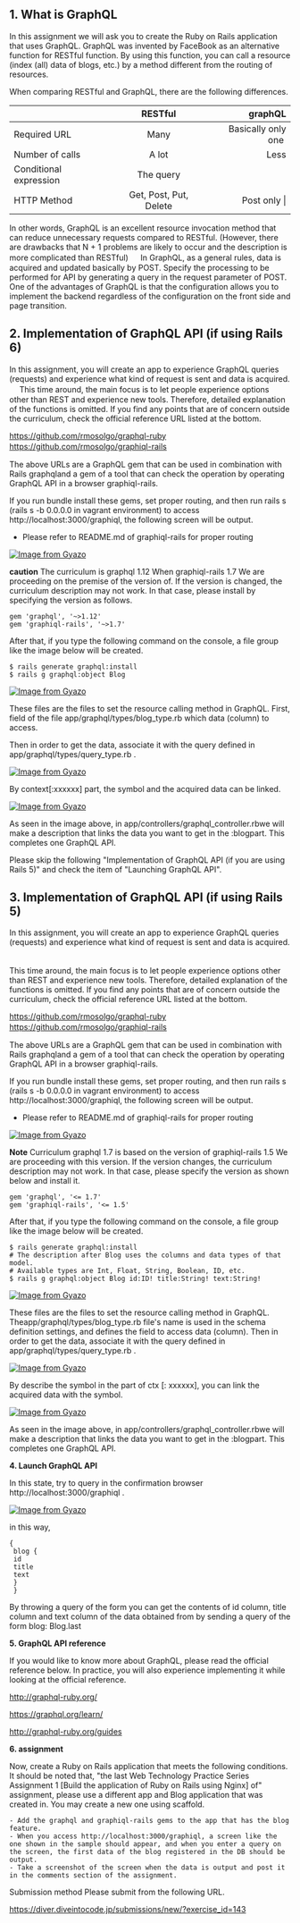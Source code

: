 ## 1. What is GraphQL

In this assignment we will ask you to create the Ruby on Rails application that uses GraphQL.
GraphQL was invented by FaceBook as an alternative function for RESTful  function. 
By using this function, you can call a resource (index (all) data of blogs, etc.) by a method different from the routing of resources.

When comparing RESTful and GraphQL, there are the following differences.

|        | RESTful    |graphQL    |
| :------------- | :----------: | -----------: |
| Required URL | Many   | Basically only one​ ​    |
| Number of calls   | A lot | Less | 
| Conditional expression  | The query|
| HTTP Method  | Get, Post, Put, Delete  | Post only   \| 



In other words, GraphQL is an excellent resource invocation method that can reduce unnecessary requests compared to RESTful.
(However, there are drawbacks that N + 1 problems are likely to occur and the description is more complicated than RESTful)
　
In GraphQL, as a general rules, data is acquired and updated basically by POST. 
Specify the processing to be performed for API by generating a query in the request parameter of POST.
One of the advantages of GraphQL is that the configuration allows you to implement the backend regardless of the configuration on the front side and page transition.


## 2. Implementation of GraphQL API (if using Rails 6)

In this assignment, you will create an app to experience GraphQL queries (requests) and experience what kind of request is sent and data is acquired.
　
This time around, the main focus is to let people experience options other than REST and experience new tools. Therefore, detailed explanation of the functions is omitted. If you find any points that are of concern outside the curriculum, check the official reference URL listed at the bottom.


https://github.com/rmosolgo/graphql-ruby
https://github.com/rmosolgo/graphiql-rails
　


The above URLs are a GraphQL gem that can be used in combination with Rails graphqland a gem of a tool that can check the operation by operating GraphQL API in a browser graphiql-rails.​

If you run bundle install these gems, set proper routing, and then run rails s (rails s -b 0.0.0.0 in vagrant environment) to access http://localhost:3000/graphiql, the following screen will be output.
* Please refer to README.md of graphiql-rails for proper routing

[![Image from Gyazo](https://t.gyazo.com/teams/diveintocode/2438bd7c24cabc698aa090c0e76b8715.png)](https://diveintocode.gyazo.com/2438bd7c24cabc698aa090c0e76b8715)


**caution**
The curriculum is graphql 1.12 When graphiql-rails 1.7 We are proceeding on the premise of the version of. If the version is changed, the curriculum description may not work. In that case, please install by specifying the version as follows.
```
gem 'graphql', '~>1.12'
gem 'graphiql-rails', '~>1.7'
```

After that, if you type the following command on the console, a file group like the image below will be created.

```
$ rails generate graphql:install
$ rails g graphql:object Blog
```

[![Image from Gyazo](https://t.gyazo.com/teams/diveintocode/526dc3f172946156a5bf9f3f7cb.png)](https://diveintocode.gyazo.com/526dc3f172946156a5bf9f3f7cb)

These files are the files to set the resource calling method in GraphQL.
First, field of the file app/graphql/types/blog_type.rb which data (column) to access.

Then in order to get the data, associate it with the query defined in app/graphql/types/query_type.rb .

[![Image from Gyazo](https://t.gyazo.com/teams/diveintocode/069fc8682eec1c75db1cd9d38608b608.png)](https://diveintocode.gyazo.com/069fc8682eec1c75db1cd9d38608b608)

By context[:xxxxxx] part, the symbol and the acquired data can be linked.

[![Image from Gyazo](https://t.gyazo.com/teams/diveintocode/542fac01ccfe96bdcc992386d3e7babe.png)](https://diveintocode.gyazo.com/542fac01ccfe96bdcc992386d3e7babe)

As seen in the image above, in app/controllers/graphql_controller.rbwe will make a description that links the data you want to get in the :blogpart​.
This completes one GraphQL API.

Please skip the following "Implementation of GraphQL API (if you are using Rails 5)" and check the item of "Launching GraphQL API".

## 3. Implementation of GraphQL API (if using Rails 5)

In this assignment, you will create an app to experience GraphQL queries (requests) and experience what kind of request is sent and data is acquired.
　


This time around, the main focus is to let people experience options other than REST and experience new tools. Therefore, detailed explanation of the functions is omitted. If you find any points that are of concern outside the curriculum, check the official reference URL listed at the bottom.


https://github.com/rmosolgo/graphql-ruby
https://github.com/rmosolgo/graphiql-rails
　


The above URLs are a GraphQL gem that can be used in combination with Rails graphqland a gem of a tool that can check the operation by operating GraphQL API in a browser graphiql-rails.​


If you run bundle install these gems, set proper routing, and then run rails s (rails s -b 0.0.0.0 in vagrant environment) to access http://localhost:3000/graphiql, the following screen will be output.
* Please refer to README.md of graphiql-rails for proper routing

[![Image from Gyazo](https://t.gyazo.com/teams/diveintocode/2438bd7c24cabc698aa090c0e76b8715.png)](https://diveintocode.gyazo.com/2438bd7c24cabc698aa090c0e76b8715)


**Note**
Curriculum graphql 1.7 is based on the version of graphiql-rails 1.5 We are proceeding with this version. If the version changes, the curriculum description may not work. In that case, please specify the version as shown below and install it.

```
gem 'graphql', '<= 1.7'
gem 'graphiql-rails', '<= 1.5'
```

After that, if you type the following command on the console, a file group like the image below will be created.
```
$ rails generate graphql:install
# The description after Blog uses the columns and data types of that model.
# Available types are Int, Float, String, Boolean, ID, etc.
$ rails g graphql:object Blog id:ID! title:String! text:String!
```
[![Image from Gyazo](https://t.gyazo.com/teams/diveintocode/ca26d9b2e359b9cac5293cee6af5809f.png)](https://diveintocode.gyazo.com/ca26d9b2e359b9cac5293cee6af5809f)


These files are the files to set the resource calling method in GraphQL.
Theapp/graphql/types/blog_type.rb file's name is used in the schema definition settings, and defines the field to access data (column).
Then in order to get the data, associate it with the query defined in app/graphql/types/query_type.rb .

[![Image from Gyazo](https://t.gyazo.com/teams/diveintocode/306edbfd197f08d6d0db571f2428b89d.png)](https://diveintocode.gyazo.com/306edbfd197f08d6d0db571f2428b89d)

By describe the symbol in the part of ctx [: xxxxxx], you can link the acquired data with the symbol.

[![Image from Gyazo](https://t.gyazo.com/teams/diveintocode/bae9f7053deb8dfa8cf6a23e57d60e86.png)](https://diveintocode.gyazo.com/bae9f7053deb8dfa8cf6a23e57d60e86)


As seen in the image above, in app/controllers/graphql_controller.rbwe will make a description that links the data you want to get in the :blogpart​.
This completes one GraphQL API.


**4. Launch GraphQL API**

In this state, try to query in the confirmation browser http://localhost:3000/graphiql .

[![Image from Gyazo](https://t.gyazo.com/teams/diveintocode/f26d28acc74b38fbfd8766a048da7b02.png)](https://diveintocode.gyazo.com/f26d28acc74b38fbfd8766a048da7b02)

in this way,

```
{ 
 blog { 
 id 
 title 
 text 
 } 
 }
```
By throwing a query of the form you can get the contents of id column, title column and text column of the data obtained from​ by sending a query of the form blog: Blog.last​


**5. GraphQL API reference**

If you would like to know more about GraphQL, please read the official reference below.
In practice, you will also experience implementing it while looking at the official reference.


http://graphql-ruby.org/


https://graphql.org/learn/


http://graphql-ruby.org/guides


**6. assignment**

Now, create a Ruby on Rails application that meets the following conditions. It should be noted that, "the last Web Technology Practice Series Assignment 1 [Build the application of Ruby on Rails using Nginx] of" assignment, please use a different app and Blog application that was created in. You may create a new one using scaffold.

```
- Add the graphql and graphiql-rails gems to the app that has the blog feature.
- When you access http://localhost:3000/graphiql, a screen like the one shown in the sample should appear, and when you enter a query on the screen, the first data of the blog registered in the DB should be output.
- Take a screenshot of the screen when the data is output and post it in the comments section of the assignment.
```


Submission method
Please submit from the following URL.


https://diver.diveintocode.jp/submissions/new/?exercise_id=143

